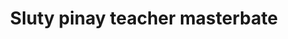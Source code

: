 ---
layout: post
title: Sluty pinay teacher masterbate
duration: '00:46'
view: 220
rate: 2
video: 'https://flashservice.xvideos.com/embedframe/26724125'
category: 
 - pinay
 - beautiful
 - student
 - pov
 - masterbate
tags: 
 - pinay-sex
 - nene
 - nagparaos
 - webcam
 - show
priority: 0.9
changefreq: daily
---